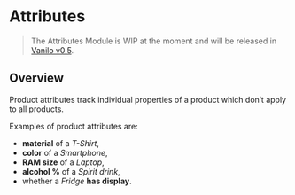 # Attributes

> The Attributes Module is WIP at the moment and will be released in [Vanilo v0.5](roadmap.md).

## Overview

Product attributes track individual properties of a product which don’t apply to all products.

Examples of product attributes are:
 - **material** of a _T-Shirt_,
 - **color** of a _Smartphone_,
 - **RAM size** of a _Laptop_,
 - **alcohol %** of a _Spirit drink_,
 - whether a _Fridge_ **has display**.
